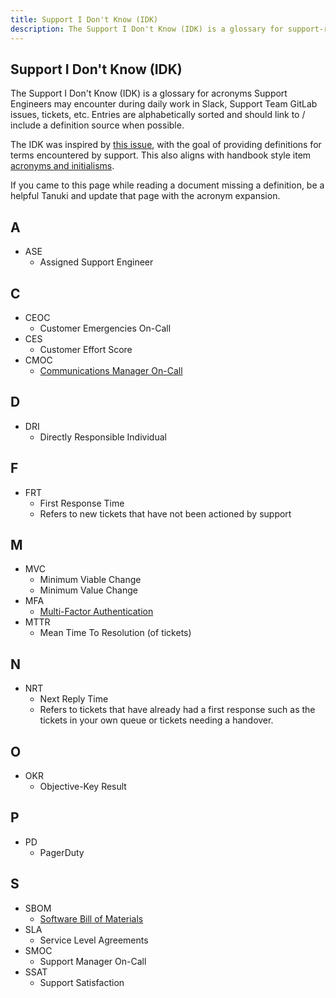 ```yaml
---
title: Support I Don't Know (IDK)
description: The Support I Don't Know (IDK) is a glossary for support-related acronyms and terms.
---
```


## Support I Don't Know (IDK)

The Support I Don't Know (IDK) is a glossary for acronyms Support Engineers may encounter during daily work in 
Slack, Support Team GitLab issues, tickets, etc. Entries are alphabetically sorted and should link to / include a definition
source when possible.

The IDK was inspired by [this issue](https://gitlab.com/gitlab-com/support/support-team-meta/-/issues/6327),
with the goal of providing definitions for terms encountered by support. This
also aligns with handbook style item [acronyms and initialisms](/handbook/marketing/brand-and-product-marketing/brand/content-style-guide/#acronyms-and-initialisms).

If you came to this page while reading a document missing a definition, be a helpful Tanuki and update that page with the acronym expansion.

## A

- ASE
  - Assigned Support Engineer

## C

- CEOC
  - Customer Emergencies On-Call
- CES
  - Customer Effort Score
- CMOC
  - [Communications Manager On-Call](/handbook/engineering/infrastructure/incident-management/#roles-and-responsibilities)

## D

- DRI
  - Directly Responsible Individual

## F

- FRT
  - First Response Time
  - Refers to new tickets that have not been actioned by support

## M

- MVC
  - Minimum Viable Change
  - Minimum Value Change
- MFA
  - [Multi-Factor Authentication](https://en.wikipedia.org/wiki/Multi-factor_authentication)
- MTTR
  - Mean Time To Resolution (of tickets)

## N

- NRT
  - Next Reply Time
  - Refers to tickets that have already had a first response such as the tickets in your own queue or tickets needing a handover.

## O

- OKR
  - Objective-Key Result
 
## P

- PD
  - PagerDuty
  
## S
 
- SBOM
  - [Software Bill of Materials](https://about.gitlab.com/blog/2022/10/25/the-ultimate-guide-to-sboms/#what-is-an-sbom%3F)
- SLA
  - Service Level Agreements
- SMOC
  - Support Manager On-Call
- SSAT
  - Support Satisfaction

